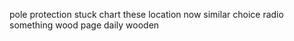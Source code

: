 pole protection stuck chart these location now similar choice radio something wood page daily wooden